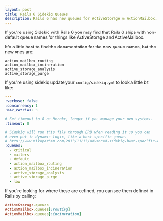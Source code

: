 ```yaml
---
layout: post
title: Rails 6 Sidekiq Queues
description: Rails 6 has new queues for ActiveStorage & ActionMailbox.
---
```


If you're using Sidekiq with Rails 6 you may find that Rails 6 ships with non-default queue names for things like ActiveStorage and ActiveMailbox.

It's a little hard to find the documentation for the new queue names, but the new ones are:

```
action_mailbox_routing
action_mailbox_incineration
active_storage_analysis
active_storage_purge
```

If you're using sidekiq update your `config/sidekiq.yml` to look a little bit like:

```yml
---
:verbose: false
:concurrency: 1
:max_retries: 3

# Set timeout to 8 on Heroku, longer if you manage your own systems.
:timeout: 8

# Sidekiq will run this file through ERB when reading it so you can
# even put in dynamic logic, like a host-specific queue.
# http://www.mikeperham.com/2013/11/13/advanced-sidekiq-host-specific-queues/
:queues:
  - critical
  - mailers
  - default
  - action_mailbox_routing
  - action_mailbox_incineration
  - active_storage_analysis
  - active_storage_purge
  - low
```

If you're looking for where these are defined, you can see them defined in Rails by calling:

```ruby
ActiveStorage.queues
ActionMailbox.queues[:routing]
ActionMailbox.queues[:incineration]
```

